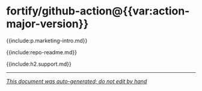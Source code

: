 # fortify/github-action@{{var:action-major-version}} 

{{include:p.marketing-intro.md}}

{{include:repo-readme.md}}

{{include:h2.support.md}}

---

*[This document was auto-generated; do not edit by hand](https://github.com/fortify/shared-doc-resources/blob/main/USAGE.md)*